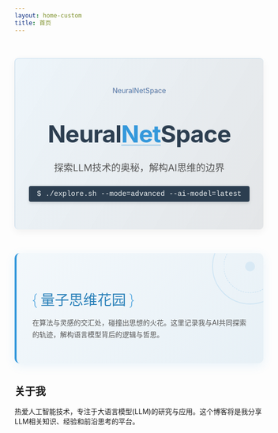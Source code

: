 ```yaml
---
layout: home-custom
title: 首页
---
```


<div class="hero-section">
  <div class="hero-glitch-container">
    <h1 class="hero-title">Neural<span class="hero-highlight">Net</span>Space</h1>
  </div>
  <p class="hero-subtitle">探索LLM技术的奥秘，解构AI思维的边界</p>
  <div class="hero-code-badge">$ ./explore.sh --mode=advanced --ai-model=latest</div>
</div>

<div class="quantum-thought-container">
  <div class="tech-circle"></div>
  <h2 class="quantum-title"><span class="tech-bracket">{</span> 量子思维花园 <span class="tech-bracket">}</span></h2>
  <p class="quantum-description">在算法与灵感的交汇处，碰撞出思想的火花。这里记录我与AI共同探索的轨迹，解构语言模型背后的逻辑与哲思。</p>
</div>

## 关于我

热爱人工智能技术，专注于大语言模型(LLM)的研究与应用。这个博客将是我分享LLM相关知识、经验和前沿思考的平台。

<style>
.hero-section {
  text-align: center;
  margin: 3rem 0;
  padding: 3.5rem 1rem;
  background: linear-gradient(120deg, rgba(52, 152, 219, 0.08) 0%, rgba(44, 62, 80, 0.12) 100%);
  border-radius: 8px;
  position: relative;
  overflow: hidden;
  box-shadow: 0 5px 15px rgba(0, 0, 0, 0.05);
  border-top: 1px solid rgba(52, 152, 219, 0.2);
  border-left: 1px solid rgba(52, 152, 219, 0.2);
}

.hero-glitch-container {
  position: relative;
  display: inline-block;
  margin-bottom: 0.5rem;
}

.hero-glitch-container:before, .hero-glitch-container:after {
  content: "NeuralNetSpace";
  position: absolute;
  top: 0;
  left: 0;
  width: 100%;
  height: 100%;
  opacity: 0.8;
}

.hero-glitch-container:before {
  color: #3498db;
  z-index: -1;
  animation: glitch 3s infinite alternate-reverse;
}

.hero-glitch-container:after {
  color: #e74c3c;
  z-index: -2;
  animation: glitch 2s infinite alternate-reverse;
}

.hero-title {
  font-size: 3rem;
  margin-bottom: 1rem;
  color: #2c3e50;
  letter-spacing: -1px;
  position: relative;
}

.hero-highlight {
  color: #3498db;
  position: relative;
}

.hero-highlight:after {
  content: "";
  position: absolute;
  width: 100%;
  height: 3px;
  bottom: 5px;
  left: 0;
  background-color: rgba(52, 152, 219, 0.3);
}

.hero-subtitle {
  font-size: 1.2rem;
  color: #555;
  max-width: 600px;
  margin: 0 auto 1.5rem;
}

.hero-code-badge {
  display: inline-block;
  background-color: #2c3e50;
  color: #ecf0f1;
  font-family: 'Courier New', monospace;
  padding: 0.5rem 1rem;
  border-radius: 4px;
  font-size: 0.9rem;
  box-shadow: 0 3px 6px rgba(0,0,0,0.1);
}

.quantum-thought-container {
  background: linear-gradient(135deg, rgba(52, 152, 219, 0.05) 0%, rgba(41, 128, 185, 0.1) 100%);
  border-radius: 10px;
  padding: 2rem;
  margin: 2.5rem 0;
  position: relative;
  overflow: hidden;
  border-left: 4px solid #3498db;
  box-shadow: 0 5px 20px rgba(52, 152, 219, 0.1);
}

.tech-circle {
  position: absolute;
  top: -50px;
  right: -50px;
  width: 150px;
  height: 150px;
  border-radius: 50%;
  border: 2px solid rgba(52, 152, 219, 0.3);
  opacity: 0.5;
}

.tech-circle::before {
  content: '';
  position: absolute;
  top: 50%;
  left: 50%;
  width: 70%;
  height: 70%;
  border-radius: 50%;
  border: 1px dashed rgba(52, 152, 219, 0.5);
  transform: translate(-50%, -50%);
}

.tech-circle::after {
  content: '';
  position: absolute;
  top: 50%;
  left: 50%;
  width: 20px;
  height: 20px;
  background-color: rgba(52, 152, 219, 0.2);
  border-radius: 50%;
  transform: translate(-50%, -50%);
}

.quantum-title {
  font-size: 1.8rem;
  color: #2980b9;
  margin-bottom: 1rem;
  border-left: none;
  padding-left: 0;
  font-family: 'Roboto', sans-serif;
  font-weight: 500;
}

.tech-bracket {
  color: #3498db;
  opacity: 0.8;
  font-weight: 300;
}

.quantum-description {
  color: #555;
  line-height: 1.7;
  position: relative;
  z-index: 1;
}

@media (max-width: 768px) {
  .hero-title {
    font-size: 2.3rem;
  }
  
  .hero-code-badge {
    font-size: 0.8rem;
    padding: 0.4rem 0.8rem;
  }
}
</style>
